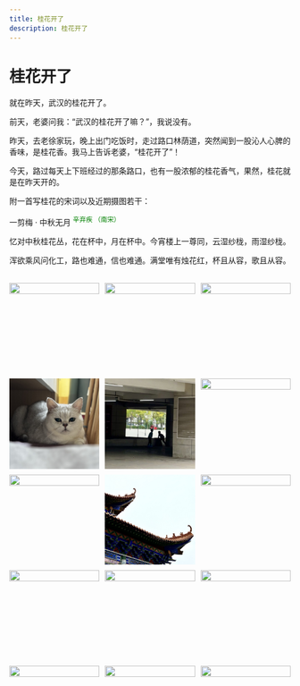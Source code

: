 ```yaml
---
title: 桂花开了
description: 桂花开了
---
```


# 桂花开了

就在昨天，武汉的桂花开了。

前天，老婆问我：“武汉的桂花开了嘛？”，我说没有。

昨天，去老徐家玩，晚上出门吃饭时，走过路口林荫道，突然闻到一股沁人心脾的香味，是桂花香。我马上告诉老婆，“桂花开了”！

今天，路过每天上下班经过的那条路口，也有一股浓郁的桂花香气，果然，桂花就是在昨天开的。

附一首写桂花的宋词以及近期摄图若干：

<div text-center border-1px border-solid border-aux1 rounded p-5>

一剪梅 · 中秋无月 <sup style="color: green">辛弃疾 （南宋）</sup>

忆对中秋桂花丛，花在杯中，月在杯中。今宵楼上一尊同，云湿纱栊，雨湿纱栊。

浑欲乘风问化工，路也难通，信也难通。满堂唯有烛花红，杯且从容，歌且从容。

</div>

<br/>

<div style="display: grid; grid-template-columns: repeat(3, 1fr); gap: 10px;">
	<img  src="./image-20250928105343572.png" style="width: 100%; aspect-ratio: 1/1; object-fit: cover;" />
	<img src="./image-20250928105356549.png" style="width: 100%; aspect-ratio: 1/1; object-fit: cover;" />
	<img src="./image-20250928105402266.png" style="width: 100%; aspect-ratio: 1/1; object-fit: cover;" />
	<img src="./image-20250928105408603.png" style="width: 100%; aspect-ratio: 1/1; object-fit: cover;" />
	<img src="./image-20250928105415559.png" style="width: 100%; aspect-ratio: 1/1; object-fit: cover;" />
	<img src="./image-20250928105422414.png" style="width: 100%; aspect-ratio: 1/1; object-fit: cover;" />
	<img src="./image-20250928105427845.png" style="width: 100%; aspect-ratio: 1/1; object-fit: cover;" />
	<img src="./image-20250928110340582.png" style="width: 100%; aspect-ratio: 1/1; object-fit: cover;" />
	<img src="./image-20250928110418406.png" style="width: 100%; aspect-ratio: 1/1; object-fit: cover;" />
	<img src="./image-20250928110426477.png" style="width: 100%; aspect-ratio: 1/1; object-fit: cover;" />
	<img src="./image-20250928110434368.png" style="width: 100%; aspect-ratio: 1/1; object-fit: cover;" />
	<img src="./image-20250928110442686.png" style="width: 100%; aspect-ratio: 1/1; object-fit: cover;" />
	<img src="./image-20250928111158627.png" style="width: 100%; aspect-ratio: 1/1; object-fit: cover;" />
	<img src="./image-20250928110446777.png" style="width: 100%; aspect-ratio: 1/1; object-fit: cover;" />
	<img src="./image-20250928110456259.png" style="width: 100%; aspect-ratio: 1/1; object-fit: cover;" />
</div>
